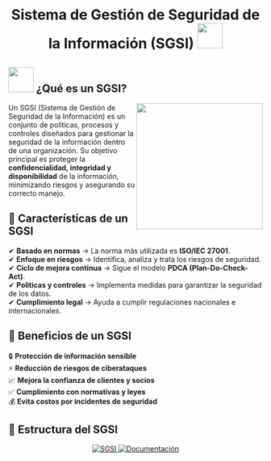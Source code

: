 <h1 align="center">Sistema de Gestión de Seguridad de la Información (SGSI) <img src="https://media1.giphy.com/media/v1.Y2lkPTc5MGI3NjExN24yMGt4cGk3aWhxeXF1ZXN0cDJsamRhYTQzbXBwcnFvbXA1NWVnaSZlcD12MV9pbnRlcm5hbF9naWZfYnlfaWQmY3Q9cw/RKTFhuOZFb0ML8sKAk/giphy.gif" width="50"></h1>

## <picture><img src="https://media2.giphy.com/media/v1.Y2lkPTc5MGI3NjExNHRrNjhteTE4d2dvazN2dXZocjk0YzVwMXNhbmJ1ZzRnamZwdGZ3OSZlcD12MV9pbnRlcm5hbF9naWZfYnlfaWQmY3Q9cw/wKyRjf4ngjYX6rJhVS/giphy.gif" width = 50px></picture> ¿Qué es un SGSI?

<picture> <img align="right" src="https://media0.giphy.com/media/v1.Y2lkPTc5MGI3NjExNW83bm1hdnZvcDdlZG81dmdqdW5uemdzemk5Mm95NXgyYmJmZ255MiZlcD12MV9pbnRlcm5hbF9naWZfYnlfaWQmY3Q9cw/YRMb6dd7zprS00JdGZ/giphy.gif" width = 250px></picture>

Un SGSI (Sistema de Gestión de Seguridad de la Información) es un conjunto de políticas, procesos y controles diseñados para gestionar la seguridad de la información dentro de una organización. Su objetivo principal es proteger la **confidencialidad, integridad y disponibilidad** de la información, minimizando riesgos y asegurando su correcto manejo.

## 🔹 Características de un SGSI

✔ **Basado en normas** → La norma más utilizada es **ISO/IEC 27001**.  
✔ **Enfoque en riesgos** → Identifica, analiza y trata los riesgos de seguridad.  
✔ **Ciclo de mejora continua** → Sigue el modelo **PDCA (Plan-Do-Check-Act)**.  
✔ **Políticas y controles** → Implementa medidas para garantizar la seguridad de los datos.  
✔ **Cumplimiento legal** → Ayuda a cumplir regulaciones nacionales e internacionales.  

## 🔹 Beneficios de un SGSI

🔒 **Protección de información sensible**  
⚡ **Reducción de riesgos de ciberataques**  
📈 **Mejora la confianza de clientes y socios**  
✅ **Cumplimiento con normativas y leyes**  
💰 **Evita costos por incidentes de seguridad**  

## 📂 Estructura del SGSI

<p align="center">
  <a href="https://github.com/AhmadVel/SGSI/tree/main/Sistema%20de%20Gesti%C3%B3n%20de%20Seguridad%20de%20la%20Informaci%C3%B3n%20(SGSI)">
    <img alt="SGSI" src="https://img.shields.io/badge/-SGSI%20Estructura-181717?style=for-the-badge&logo=github&logoColor=white">
  </a>
  <a href="https://github.com/AhmadVel/SGSI/tree/main/Documentaci%C3%B3n">
    <img alt="Documentación" src="https://img.shields.io/badge/-Documentación-181717?style=for-the-badge&logo=github&logoColor=white">
  </a>
</p>
